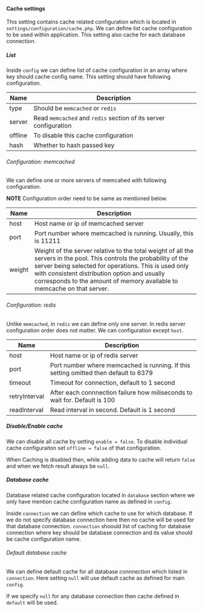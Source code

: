 #### Cache settings

This setting contains cache related configuration which is located in `settings/configuration/cache.php`. We can define list cache configuration to be used within application. This setting also cache for each database connection. 

##### List
Inside `config` we can define list of cache configuration in an array where key should cache config name. This setting should have following configuration.

| Name | Description |
|-----|-----|
| type | Should be `memcached` or `redis` |
| server | Read `memcached` and `redis` section of its server configuration |
| offline | To disable this cache configuration |
| hash | Whether to hash passed key |

###### Configuration: memcached

We can define one or more servers of memcahed with following configuration. 

**NOTE** Configuration order need to be same as mentioned below.

| Name | Description |
|-----|-----|
| host | Host name or ip of memcached server |
| port | Port number where memcached is running. Usually, this is 11211 |
| weight | Weight of the server relative to the total weight of all the servers in the pool. This controls the probability of the server being selected for operations. This is used only with consistent distribution option and usually corresponds to the amount of memory available to memcache on that server.  |

###### Configuration: redis

Unlike `memcached`, in `redis` we can define only one server. In redis server configuration order does not matter. We can configuration except `host`.

| Name | Description |
|-----|-----|
| host | Host name or ip of redis server |
| port | Port number where memcached is running. If this setting omitted then default to 6379 |
| timeout | Timeout for connection, default to 1 second |
| retryInterval | After each connnection failure how miliseconds to wait for. Default is 100 |
| readInterval | Read interval in second. Default is 1 second |


##### Disable/Enable cache

We can disable all cache by setting `enable = false`. To disable individual cache configuraiton set `offline = false` of that configuration.

When Caching is disabled then, while adding data to cache will return `false` and when we fetch result always be `null`.

##### Database cache

Database related cache configuration located in `database` section where we only have mention cache configuration name as defined in `config`.

Inside `connection` we can define which cache to use for which database. If we do not specify database connection here then no cache will be used for that database connection. `connection` shoould list of caching for database connection where key should be database connection and its value should be cache configuration name.


###### Default database cache

We can define default cache for all database connnection which listed in `connection`. Here setting `null` will use default cache as defined for main `config`.

If we specify `null` for any database connection then cache defined in `default` will be used.
